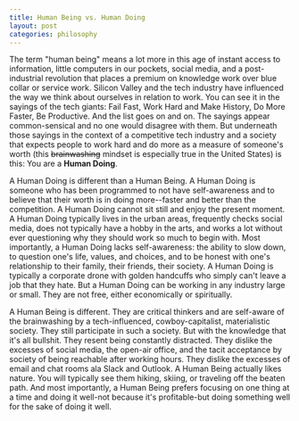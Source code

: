 ```yaml
---
title: Human Being vs. Human Doing
layout: post
categories: philosophy
---
```


The term "human being" means a lot more in this age of instant access to information, little computers in our pockets, social media, and a post-industrial revolution that places a premium on knowledge work over blue collar or service work. Silicon Valley and the tech industry have influenced the way we think about ourselves in relation to work. You can see it in the sayings of the tech giants: Fail Fast, Work Hard and Make History, Do More Faster, Be Productive. And the list goes on and on. The sayings appear common-sensical and no one would disagree with them. But underneath those sayings in the context of a competitive tech industry and a society that expects people to work hard and do more as a measure of someone's worth (this ~~brainwashing~~ mindset is especially true in the United States) is this: You are a **Human Doing**. 

A Human Doing is different than a Human Being. A Human Doing is someone who has been programmed to not have self-awareness and to believe that their worth is in doing more--faster and better than the competition. A Human Doing cannot sit still and enjoy the present moment. A Human Doing typically lives in the urban areas, frequently checks social media, does not typically have a hobby in the arts, and works a lot without ever questioning why they should work so much to begin with. Most importantly, a Human Doing lacks self-awareness: the ability to slow down, to question one's life, values, and choices, and to be honest with one's relationship to their family, their friends, their society. A Human Doing is typically a corporate drone with golden handcuffs who simply can't leave a job that they hate. But a Human Doing can be working in any industry large or small. They are not free, either economically or spiritually.

A Human Being is different. They are critical thinkers and are self-aware of the brainwashing by a tech-influenced, cowboy-capitalist, materialistic society. They still participate in such a society. But with the knowledge that it's all bullshit. They resent being constantly distracted. They dislike the excesses of social media, the open-air office, and the tacit acceptance by society of being reachable after working hours. They dislike the excesses of email and chat rooms ala Slack and Outlook. A Human Being actually likes nature. You will typically see them hiking, skiing, or traveling off the beaten path. And most importantly, a Human Being prefers focusing on one thing at a time and doing it well-not because it's profitable-but doing something well for the sake of doing it well.  
